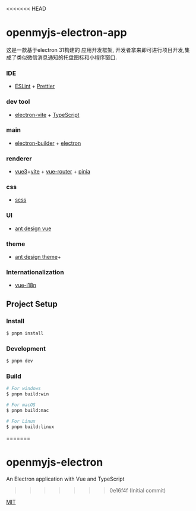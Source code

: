 <<<<<<< HEAD

# openmyjs-electron-app

这是一款基于electron 31构建的 应用开发框架, 开发者拿来即可进行项目开发,集成了类似微信消息通知的托盘图标和小程序窗口.


### IDE

- [ESLint](https://marketplace.visualstudio.com/items?itemName=dbaeumer.vscode-eslint) + [Prettier](https://marketplace.visualstudio.com/items?itemName=esbenp.prettier-vscode)

### dev tool

- [electron-vite](https://cn.electron-vite.org/guide/) + [TypeScript](https://www.typescriptlang.org/)

### main

- [electron-builder](https://www.electron.build/cli.html) +  [electron](https://www.electronjs.org/)

### renderer

-  [vue3](https://cn.vuejs.org/)+[vite](https://vitejs.dev/guide/) + [vue-router](https://router.vuejs.org/zh/guide/) + [pinia](https://pinia.vuejs.org/)

### css

- [scss](https://sass-lang.com/) 

### UI

- [ant design vue](https://ant.design/docs/vue/introduce-cn)

### theme 

- [ant design theme](https://ant.design/docs/vue/customize-theme-cn)+

### Internationalization

- [vue-i18n](https://kazupon.github.io/vue-i18n/guide/installation.html)

## Project Setup

### Install

```bash
$ pnpm install
```

### Development

```bash
$ pnpm dev
```

### Build

```bash
# For windows
$ pnpm build:win

# For macOS
$ pnpm build:mac

# For Linux
$ pnpm build:linux
```

=======

# openmyjs-electron

An Electron application with Vue and TypeScript

> > > > > > > 0e16f4f (Initial commit)

[MIT](https://opensource.org/licenses/MIT)